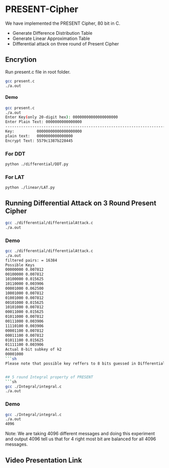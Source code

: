 # PRESENT-Cipher

We have implemented the PRESENT Cipher, 80 bit in C.

  - Generate Difference Distribution Table
  - Generate Linear Approximation Table
  - Differential attack on three round of Present Cipher

## Encrytion

Run present.c file in root folder.

```sh
gcc present.c
./a.out
```


#### Demo
```sh
gcc present.c
./a.out
Enter Key(only 20-digit hex): 00000000000000000000
Enter Plain Text: 0000000000000000
--------------------------------------------------------------------------
Key:          00000000000000000000
plain text:   0000000000000000
Encrypt Text: 5579c1387b228445
```

### For DDT
```sh
python ./differential/DDT.py
```

### For LAT
```sh
python ./linear/LAT.py
```

## Running Differential Attack on 3 Round Present Cipher
```sh
gcc ./differential/differentialAttack.c
./a.out
```

### Demo
```sh
gcc ./differential/differentialAttack.c
./a.out
filtered pairs: = 16384
Possible Keys
00000000 0.007812
00100000 0.007812
10100000 0.015625
10110000 0.003906
00001000 0.062500
10001000 0.007812
01001000 0.007812
00101000 0.015625
10101000 0.007812
00011000 0.015625
01011000 0.007812
00111000 0.003906
11110100 0.003906
00001100 0.007812
00011100 0.007812
01011100 0.015625
01111100 0.003906
Actual 8-bit subkey of k2
00001000
```sh
Please note that possible key reffers to 8 bits guessed in Differential attack, non guessed bits are 0.


## 5 round Integral property of PRESENT
```sh
gcc ./Integral/integral.c
./a.out
```

### Demo
```sh
gcc ./Integral/integral.c
./a.out
4096
```

Note: We are taking 4096 different messages and doing this experiment and output 4096 tell us that for 4 right most bit are balanced for all 4096 messages.


## Video Presentation Link
